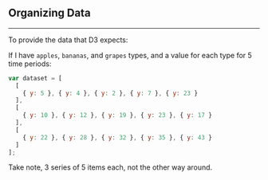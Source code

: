 ## Organizing Data

***

To provide the data that D3 expects: 

If I have `apples`, `bananas`, and `grapes` types, and a value for each type for 5 time periods:

```javascript
var dataset = [
  [
    { y: 5 }, { y: 4 }, { y: 2 }, { y: 7 }, { y: 23 }
  ],
  [
    { y: 10 }, { y: 12 }, { y: 19 }, { y: 23 }, { y: 17 }
  ],
  [
    { y: 22 }, { y: 28 }, { y: 32 }, { y: 35 }, { y: 43 }
  ]
];
```

Take note, 3 series of 5 items each, not the other way around.
